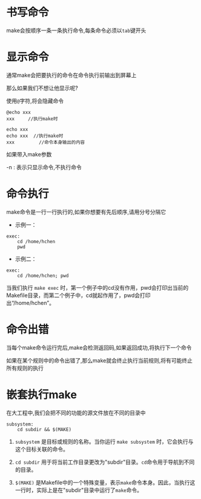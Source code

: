 # 书写命令

make会按顺序一条一条执行命令,每条命令必须以`tab`键开头



# 显示命令

通常make会把要执行的命令在命令执行前输出到屏幕上

那么如果我们不想让他显示呢?

使用`@`字符,将会隐藏命令

```shell
@echo xxx
xxx		//执行make时

echo xxx
echo xxx  //执行make时
xxx			//命令本身输出的内容
```

如果带入make参数

-n 	: 表示只显示命令,不执行命令



# 命令执行

make命令是一行一行执行的,如果你想要有先后顺序,请用分号分隔它

- 示例一：

```shell
exec:
    cd /home/hchen
    pwd
```

- 示例二：

```shell
exec:
    cd /home/hchen; pwd
```

当我们执行 `make exec` 时，第一个例子中的cd没有作用，pwd会打印出当前的Makefile目录，而第二个例子中，cd就起作用了，pwd会打印出“/home/hchen”。



# 命令出错

当每个make命令运行完后,make会检测返回码,如果返回成功,将执行下一个命令

如果在某个规则中的命令出错了,那么make就会终止执行当前规则,将有可能终止所有规则的执行



# 嵌套执行make

在大工程中,我们会把不同的功能的源文件放在不同的目录中

```shell
subsystem:
    cd subdir && $(MAKE)
```

1. `subsystem` 是目标或规则的名称。当你运行 `make subsystem` 时，它会执行与这个目标关联的命令。

1. `cd subdir` 用于将当前工作目录更改为"subdir"目录。`cd`命令用于导航到不同的目录。
2. `$(MAKE)` 是Makefile中的一个特殊变量，表示`make`命令本身。因此，当执行这一行时，实际上是在"subdir"目录中运行了`make`命令。

